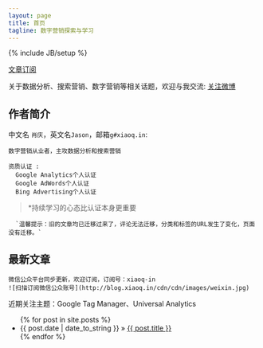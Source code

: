 ```yaml
---
layout: page
title: 首页
tagline: 数字营销探索与学习
---
```

{% include JB/setup %}

[文章订阅](/rss.xml)

关于数据分析、搜索营销、数字营销等相关话题，欢迎与我交流: [关注微博](http://weibo.com/1282922154)

## 作者简介

中文名 `肖庆`，英文名`Jason`，邮箱`g#xiaoq.in`:
    
    数字营销从业者，主攻数据分析和搜索营销

    资质认证 :
      Google Analytics个人认证
      Google AdWords个人认证
      Bing Advertising个人认证

>*持续学习的心态比认证本身更重要

      `温馨提示：旧的文章均已迁移过来了，评论无法迁移，分类和标签的URL发生了变化，页面没有迁移。`
    
## 最新文章

    微信公众平台同步更新，欢迎订阅，订阅号：xiaoq-in
    ![扫描订阅微信公众账号](http://blog.xiaoq.in/cdn/cdn/images/weixin.jpg)

近期关注主题：Google Tag Manager、Universal Analytics

<ul class="posts">
  {% for post in site.posts %}
    <li><span>{{ post.date | date_to_string }}</span> &raquo; <a href="{{ BASE_PATH }}{{ post.url }}">{{ post.title }}</a></li>
  {% endfor %}
</ul>

